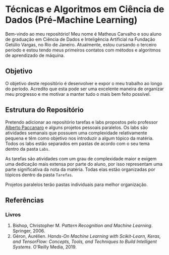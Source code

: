 # Técnicas e Algoritmos em Ciência de Dados (Pré-Machine Learning)

Bem-vindo ao meu repositório! Meu nome é Matheus Carvalho e sou aluno de graduação em Ciência de Dados e Inteligência Artificial na Fundação Getúlio Vargas, no Rio de Janeiro. Atualmente, estou cursando o terceiro período e estou tendo meus primeiros contatos com métodos e algoritmos de aprendizado de máquina. 

## Objetivo

O objetivo deste repositório é desenvolver e expor o meu trabalho ao longo do período. Acredito que esta pode ser uma excelente maneira de organizar meu progresso e me motivar a manter tudo o mais bem feito possível.

## Estrutura do Repositório

Pretendo adicionar ao repositório tarefas e labs propostos pelo professor [Alberto Paccanaro](https://emap.fgv.br/professores/alberto-paccanaro) e alguns projetos pessoais paralelos. Os labs são atividades semanais que possuem uma complexidade relativamente pequena e têm como objetivo nos introduzir a algum tópico da matéria. Todos os labs estão separados em pastas de acordo com o seu tema dentro da pasta `Labs`.

As tarefas são atividades com um grau de complexidade maior e exigem uma dedicação mais extensa por parte do aluno, por isso representam uma parte significativa da nota da matéria. Todas elas estão organizadas por tópicos dentro da pasta `Tarefas`.

Projetos paralelos terão pastas individuais para melhor organização.

## Referências

### Livros

1. Bishop, Christopher M. *Pattern Recognition and Machine Learning*. Springer, 2006.
2. Géron, Aurélien. *Hands-On Machine Learning with Scikit-Learn, Keras, and TensorFlow: Concepts, Tools, and Techniques to Build Intelligent Systems*. O'Reilly Media, 2019.
